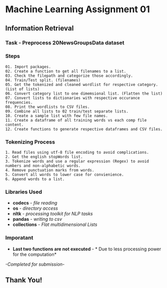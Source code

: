 # Machine Learning Assignment 01

## Information Retrieval

### Task - Preprocess 20NewsGroupsData dataset

### Steps

```
01. Import packages.
02. Create a function to get all filenames to a list.
03. Check the filepath and categorize those accordingly.
04. Train/Test split. (filenames)
05. Get the tokenized and cleaned wordlist for respective category. (List of lists)
06. Convert category list to one dimemsional list. (Flatten the list)
07. Convert lists to dictionaries with respective occurance frequencies.
08. Print the wordlists to CSV files.
09. Combine all lists to 02 train/test separate lists.
10. Create a sample list with few file names.
11. Create a dataframe of all training words vs each comp file content.
12. Create functions to generate respective dataframes and CSV files. 

```

### Tokenizing Process

```
1. Read files using utf-8 file encoding to avoid complications.
2. Get the english stopWords list.
3. Tokenize words and use a regular expression (Regex) to avoid numbers and non-alphabetic words.
4. Remove punctuation marks from words.
5. Convert all words to lower case for convienience.
6. Append words to a list.

```

### Libraries Used

* **codecs** - *file reading*
* **os** - *directory access*
* **nltk** - *processing toolkit for NLP tasks*
* **pandas** - *writing to csv*
* **collections** - *Flat multidimensional Lists*

### Imporatant

* **Last two functions are not executed** - * Due to less processing power for the computation*

*-Completed for submission-*

## Thank You!

